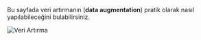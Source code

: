 Bu sayfada veri artırmanın (**data augmentation**) pratik olarak nasıl yapılabileceğini bulabilirsiniz. 

![Veri Artırma](https://raw.githubusercontent.com/deeplearningturkiye/veri-artirma-data-augmentation/master/data_augmentation.jpg)


